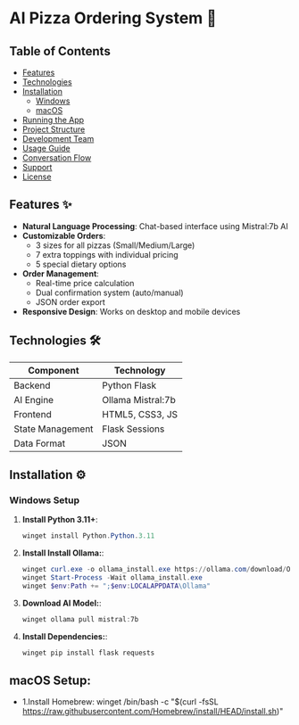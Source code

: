 # AI Pizza Ordering System 🍕



## Table of Contents
- [Features](#features-)
- [Technologies](#technologies-)
- [Installation](#installation-)
  - [Windows](#windows-setup)
  - [macOS](#macos-setup)
- [Running the App](#running-the-app-)
- [Project Structure](#project-structure-)
- [Development Team](#development-team-)
- [Usage Guide](#usage-guide-)
- [Conversation Flow](#conversation-flow-)
- [Support](#support-)
- [License](#license-)

## Features ✨
- **Natural Language Processing**: Chat-based interface using Mistral:7b AI
- **Customizable Orders**: 
  - 3 sizes for all pizzas (Small/Medium/Large)
  - 7 extra toppings with individual pricing
  - 5 special dietary options
- **Order Management**:
  - Real-time price calculation
  - Dual confirmation system (auto/manual)
  - JSON order export
- **Responsive Design**: Works on desktop and mobile devices

## Technologies 🛠️
| Component        | Technology          |
|-----------------|--------------------|
| Backend         | Python Flask       |
| AI Engine       | Ollama Mistral:7b  |
| Frontend        | HTML5, CSS3, JS    |
| State Management| Flask Sessions     |
| Data Format     | JSON               |

## Installation ⚙️

### Windows Setup
1. **Install Python 3.11+**:
   ```powershell
   winget install Python.Python.3.11
2. **Install Install Ollama:**:
   ```powershell
   winget curl.exe -o ollama_install.exe https://ollama.com/download/OllamaSetup.exe
   winget Start-Process -Wait ollama_install.exe
   winget $env:Path += ";$env:LOCALAPPDATA\Ollama"
3. **Download AI Model:**:
   ```powershell
   winget ollama pull mistral:7b
4. **Install Dependencies:**:
   ```powershell
   winget pip install flask requests
## macOS Setup:
  * 1.Install Homebrew:
    winget /bin/bash -c "$(curl -fsSL https://raw.githubusercontent.com/Homebrew/install/HEAD/install.sh)"
